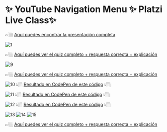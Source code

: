 # ✨ YouTube Navigation Menu ✨ Platzi Live Class✨

👉🏼 [Aquí puedes encontrar la presentación completa](https://www.canva.com/design/DAFOeeCSMgA/ln8WQ3w-KcyoaS5GkVuAEQ/view?utm_content=DAFOeeCSMgA&utm_campaign=designshare&utm_medium=link2&utm_source=sharebutton)

![1](https://user-images.githubusercontent.com/25943655/196078529-4bf6ddee-289a-4064-8dc0-784868758c0f.png)

👉🏼 [Aquí puedes ver el quiz completo + respuesta correcta + explicación](https://platzi.com/blog/quiz-html-semantico-css-youtube/)

![9](https://user-images.githubusercontent.com/25943655/196078532-ca1aa7b0-b73a-4790-a171-6d2525639fc0.png)

👉🏼 [Aquí puedes ver el quiz completo + respuesta correcta + explicación](https://platzi.com/blog/quiz-html-semantico-css-youtube/)

![10](https://user-images.githubusercontent.com/25943655/196078534-5f239bd1-478b-46b9-9833-db8d3aa53245.png)
👆🏼 [Resultado en CodePen de este código](https://codepen.io/teffcode/details/LYmggBj) 👆🏼

![11](https://user-images.githubusercontent.com/25943655/196078535-9ff6f399-8738-4290-8f02-a8bf1a247876.png)
👆🏼 [Resultado en CodePen de este código](https://codepen.io/teffcode/details/GRdYYwX) 👆🏼

![12](https://user-images.githubusercontent.com/25943655/196078541-44b3cbc8-0e24-48a5-abfd-341ec6d5dbdc.png)
👆🏼 [Resultado en CodePen de este código](https://codepen.io/teffcode/pen/MWGPPLK) 👆🏼

![13](https://user-images.githubusercontent.com/25943655/196078542-a34ac990-129c-4be9-a0ea-2c1e981f702b.png)
![14](https://user-images.githubusercontent.com/25943655/196078546-323c1bc8-59c9-45df-a8af-47d96ad76895.png)
![15](https://user-images.githubusercontent.com/25943655/196078547-05a60261-b84b-4cd9-879c-086e5b428fd8.png)

👉🏼 [Aquí puedes ver el quiz completo + respuesta correcta + explicación](https://platzi.com/blog/quiz-html-semantico-css-youtube/)
